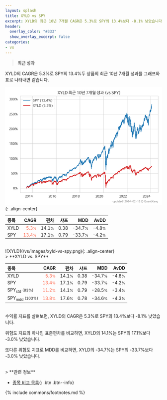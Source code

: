 ```yaml
---
layout: splash
title: XYLD vs SPY
excerpt: XYLD의 최근 10년 7개월 CAGR은 5.3%로 SPY의 13.4%보다 -8.1% 낮았습니다.
header:
  overlay_color: "#333"
  show_overlay_excerpt: false
categories:
- vs
---
```


> **최근 성과**

XYLD의 CAGR은 5.3%로 SPY의 13.4%두 상품의 최근 10년 7개월 성과를 그래프와 표로 나타내면 같습니다.

![XYLD](/vs/images/xyld-vs-spy_dual.png){: .align-center}

| **종목** | **CAGR** | **편차** | **샤프** | **MDD** | **AvDD** |
| :------------ | ------: | -----------: | -------: | ------: | -------: |
| XYLD | <span style="color: tomato">5.3<small>%</small></span> | 14.1<small>%</small> | 0.38 | -34.7<small>%</small> | -4.8<small>%</small> |
| SPY | <span style="color: tomato">13.4<small>%</small></span> | 17.1<small>%</small> | 0.79 | -33.7<small>%</small> | -4.2<small>%</small> |

<!-- more -->

<br>
![XYLD](/vs/images/xyld-vs-spy.png){: .align-center}

<br>
> **XYLD vs. SPY**



| **종목** | **CAGR** | **편차** | **샤프** | **MDD** | **AvDD** |
| :------------ | ------: | -----------: | -------: | ------: | -------: |
| XYLD | <span style="color: tomato">5.3<small>%</small></span> | 14.1<small>%</small> | 0.38 | -34.7<small>%</small> | -4.8<small>%</small> |
| SPY | <span style="color: tomato">13.4<small>%</small></span> | 17.1<small>%</small> | 0.79 | -33.7<small>%</small> | -4.2<small>%</small> |
| SPY<sub>std</sub> <small>(83%)</small> | <span style="color: tomato">11.2<small>%</small></span> | 14.1<small>%</small> | 0.79 | -28.5<small>%</small> | -3.4<small>%</small> |
| SPY<sub>mdd</sub> <small>(103%)</small> | <span style="color: tomato">13.8<small>%</small></span> | 17.6<small>%</small> | 0.78 | -34.6<small>%</small> | -4.3<small>%</small> |

<br>
수익률 지표를 살펴보면, XYLD의 CAGR은 5.3%로 SPY의 13.4%보다 -8.1% 낮았습니다.

위험도 지표의 하나인 표준편차를 비교하면, XYLD의 14.1%는  SPY의 17.1%보다 -3.0% 낮았습니다.

또다른 위험도 지표로 MDD를 비교하면, XYLD의 -34.7%는  SPY의 -33.7%보다 -3.0% 낮았습니다.


<br>
> **관련 정보**

- [종목 비교 목록](/vs/){: .btn .btn--info}

{% include commons/footnotes.md %}